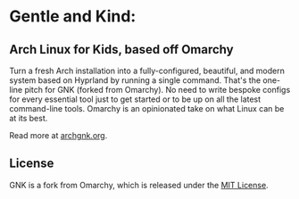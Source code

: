 # Gentle and Kind: 
## Arch Linux for Kids, based off Omarchy

Turn a fresh Arch installation into a fully-configured, beautiful, and modern system based on Hyprland by running a single command. That's the one-line pitch for GNK (forked from Omarchy). No need to write bespoke configs for every essential tool just to get started or to be up on all the latest command-line tools. Omarchy is an opinionated take on what Linux can be at its best.

Read more at [archgnk.org](https://archgnk.org).

## License

GNK is a fork from Omarchy, which is released under the [MIT License](https://opensource.org/licenses/MIT).

